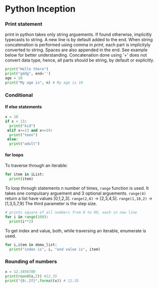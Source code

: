 # Python Inception

### Print statement
print in python takes only string arguements. If found otherwise, implicitly typecasts to string. A new line is by default 
added to the end. When string concatenation is performed using comma in *print*, each part is implicityly converted to string. 
Spaces are also appended in the end. See example below for better understanding. Concatenation done using '+' does not convert 
data type, hence, all parts should be string, by default or explicitly.
```Python
print("Hello there")
print("gddg", end='')
age = 10
print("My age is", n) # My age is 10
```

### Conditional
#### If else statements
```Python
x = 18
if x < 13:
  print("kid")
 elif x>=13 and x<=19:
  print("teen")
 else:
  print("adult")
```

#### for loops
To traverse through an iterable:
```python
for item in iList:
  print(item)
```
To loop through statements n number of times, ```range``` function is used. It takes one compulsary arguement and 3 optional 
arguements. ```range(4)``` return a list have values [0,1,2,3]. ```range(2,6)``` -> [2,3,4,5]. ```range(1,10,2)``` -> [1,3,5,7,9]
The third parameter is the step size.
```python
# prints square of all numbers from 0 to 99, each in new line
for i in range(100):
  print(i**2) 
```
To get index and value, both, while traversing an iterable, enumerate is used.
```python
for i,item in demo_list:
  print("index is", i, "and value is", item)
```

### Rounding of numbers
```python
x = 12.3456789
print(round(x,2)) #12.35
print("{0:.2f}".format(x)) # 12.35
```
